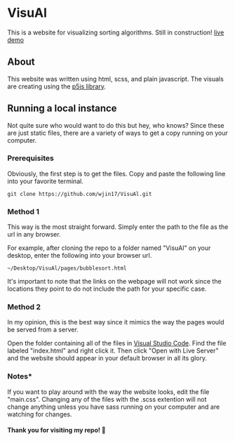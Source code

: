 # VisuAl

This is a website for visualizing sorting algorithms. Still in construction!
[live demo](https://relaxed-galileo-1e6e09.netlify.com/)

## About

This website was written using html, scss, and plain javascript. The visuals are creating using the [p5js library](https://p5js.org/).

## Running a local instance

Not quite sure who would want to do this but hey, who knows? Since these are just static files, there are a variety of ways to get a copy running on your computer.

### Prerequisites

Obviously, the first step is to get the files. Copy and paste the following line into your favorite terminal.

```
git clone https://github.com/wjin17/VisuAl.git
```

### Method 1

This way is the most straight forward. Simply enter the path to the file as the url in any browser.

For example, after cloning the repo to a folder named "VisuAl" on your desktop, enter the following into your browser url.

```
~/Desktop/VisuAl/pages/bubblesort.html
```

It's important to note that the links on the webpage will not work since the locations they point to do not include the path for your specific case.

### Method 2

In my opinion, this is the best way since it mimics the way the pages would be served from a server.

Open the folder containing all of the files in [Visual Studio Code](https://code.visualstudio.com/). Find the file labeled "index.html" and right click it. Then click "Open with Live Server" and the website should appear in your default browser in all its glory.

### Notes\*

If you want to play around with the way the website looks, edit the file "main.css". Changing any of the files with the .scss extention will not change anything unless you have sass running on your computer and are watching for changes.

#### Thank you for visiting my repo! :slightly_smiling_face:

